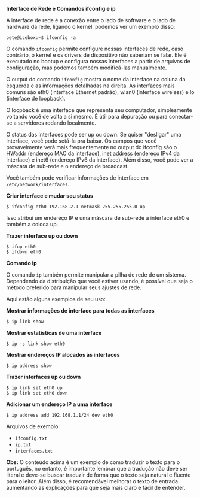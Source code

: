 **Interface de Rede e Comandos ifconfig e ip**

A interface de rede é a conexão entre o lado de software e o lado de hardware da rede, ligando o kernel. podemos ver um exemplo disso:

```
pete@icebox:~$ ifconfig -a
```

O comando `ifconfig` permite configure nossas interfaces de rede, caso contrário, o kernel e os drivers de dispositivo não saberiam se falar. Ele é executado no bootup e configura nossas interfaces a partir de arquivos de configuração, mas podemos também modificá-las manualmente.

O output do comando `ifconfig` mostra o nome da interface na coluna da esquerda e as informações detalhadas na direita. As interfaces mais comuns são eth0 (interface Ethernet padrão), wlan0 (interface wireless) e lo (interface de loopback).

O loopback é uma interface que representa seu computador, simplesmente voltando você de volta a si mesmo. É útil para depuração ou para conectar-se a servidores rodando localmente.

O status das interfaces pode ser up ou down. Se quiser "desligar" uma interface, você pode setá-la pra baixar. Os campos que você provavelmente verá mais frequentemente no output do ifconfig são o HWaddr (endereço MAC da interface), inet address (endereço IPv4 da interface) e inet6 (endereço IPv6 da interface). Além disso, você pode ver a máscara de sub-rede e o endereço de broadcast.

Você também pode verificar informações de interface em `/etc/network/interfaces`.

**Criar interface e mudar seu status**

```
$ ifconfig eth0 192.168.2.1 netmask 255.255.255.0 up
```

Isso atribui um endereço IP e uma máscara de sub-rede à interface eth0 e também a coloca up.

**Trazer interface up ou down**

```
$ ifup eth0
$ ifdown eth0
```

**Comando ip**

O comando `ip` também permite manipular a pilha de rede de um sistema. Dependendo da distribuição que você estiver usando, é possível que seja o método preferido para manipular seus ajustes de rede.

Aqui estão alguns exemplos de seu uso:

**Mostrar informações de interface para todas as interfaces**

```
$ ip link show
```

**Mostrar estatísticas de uma interface**

```
$ ip -s link show eth0
```

**Mostrar endereços IP alocados às interfaces**

```
$ ip address show
```

**Trazer interfaces up ou down**

```
$ ip link set eth0 up
$ ip link set eth0 down
```

**Adicionar um endereço IP a uma interface**

```
$ ip address add 192.168.1.1/24 dev eth0
```

Arquivos de exemplo:

* `ifconfig.txt`
* `ip.txt`
* `interfaces.txt`

**Obs:** O conteúdo acima é um exemplo de como traduzir o texto para o português, no entanto, é importante lembrar que a tradução não deve ser literal e deve-se buscar traduzir de forma que o texto seja natural e fluente para o leitor. Além disso, é recomendável melhorar o texto de entrada aumentando as explicações para que seja mais claro e fácil de entender.